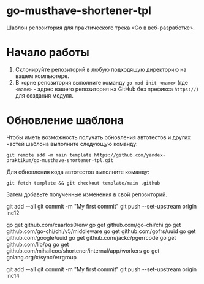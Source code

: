 # go-musthave-shortener-tpl
Шаблон репозитория для практического трека «Go в веб-разработке».

# Начало работы

1. Склонируйте репозиторий в любую подходящую директорию на вашем компьютере.
2. В корне репозитория выполните команду `go mod init <name>` (где `<name>` - адрес вашего репозитория на GitHub без префикса `https://`) для создания модуля.

# Обновление шаблона

Чтобы иметь возможность получать обновления автотестов и других частей шаблона выполните следующую команду:

```
git remote add -m main template https://github.com/yandex-praktikum/go-musthave-shortener-tpl.git
```

Для обновления кода автотестов выполните команду:

```
git fetch template && git checkout template/main .github
```

Затем добавьте полученные изменения в свой репозиторий.

git add --all
git commit -m "My first commit"
git push --set-upstream origin inc12


go get github.com/caarlos0/env
go get github.com/go-chi/chi
go get github.com/go-chi/chi/v5/middleware
go get github.com/gofrs/uuid
go get github.com/google/uuid
go get github.com/jackc/pgerrcode
go get github.com/lib/pq
go get github.com/mihailcoc/shortener/internal/app/workers
go get golang.org/x/sync/errgroup

git add --all
git commit -m "My first commit"
git push --set-upstream origin inc14